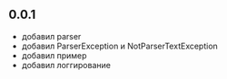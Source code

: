 0.0.1
------------------------------
- добавил parser
- добавил ParserException и NotParserTextException
- добавил пример
- добавил логгирование